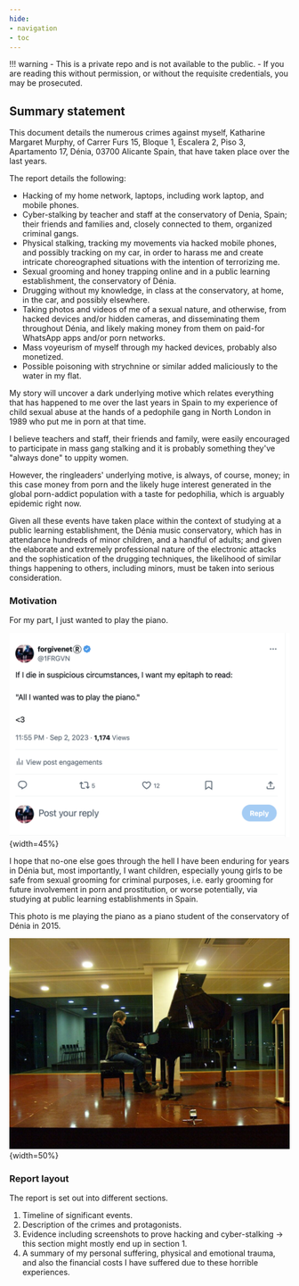```yaml
---
hide:
- navigation
- toc
---
```


!!! warning
    - This is a private repo and is not available to the public.
    - If you are reading this without permission, or without the requisite credentials, you may be prosecuted.

## Summary statement

This document details the numerous crimes against myself, Katharine Margaret Murphy, of Carrer Furs 15, Bloque 1, Escalera 2, Piso 3, Apartamento 17, Dénia, 03700 Alicante Spain, that have taken place over the last years.

The report details the following:

- Hacking of my home network, laptops, including work laptop, and mobile phones.
- Cyber-stalking by teacher and staff at the conservatory of Denia, Spain; their friends and families and, closely connected to them, organized criminal gangs.
- Physical stalking, tracking my movements via hacked mobile phones, and possibly tracking on my car, in order to harass me and create intricate choreographed situations with the intention of terrorizing me.
- Sexual grooming and honey trapping online and in a public learning establishment, the conservatory of Dénia.
- Drugging without my knowledge, in class at the conservatory, at home, in the car, and possibly elsewhere.
- Taking photos and videos of me of a sexual nature, and otherwise, from hacked devices and/or hidden cameras, and disseminating them throughout Dénia, and likely making money from them on paid-for WhatsApp apps and/or porn networks.
- Mass voyeurism of myself through my hacked devices, probably also monetized.
- Possible poisoning with strychnine or similar added maliciously to the water in my flat.

My story will uncover a dark underlying motive which relates everything that has happened to me over the last years in Spain to my experience of child sexual abuse at the hands of a pedophile gang in North London in 1989 who put me in porn at that time.

I believe teachers and staff, their friends and family, were easily encouraged to participate in mass gang stalking and it is probably something they've "always done" to uppity women. 

However, the ringleaders' underlying motive, is always, of course, money; in this case money from porn and the likely huge interest generated in the global porn-addict population with a taste for pedophilia, which is arguably epidemic right now. 

Given all these events have taken place within the context of studying at a public learning establishment, the Dénia music conservatory, which has in attendance hundreds of minor children, and a handful of adults; and given the elaborate and extremely professional nature of the electronic attacks and the sophistication of the drugging techniques, the likelihood of similar things happening to others, including minors, must be taken into serious consideration.

### Motivation

For my part, I just wanted to play the piano. 

![All I wanted was to play the piano](content/tweets/all-i-wanted.png){width=45%}

I hope that no-one else goes through the hell I have been enduring for years in Dénia but, most importantly, I want children, especially young girls to be safe from sexual grooming for criminal purposes, i.e. early grooming for future involvement in porn and prostitution, or worse potentially, via studying at public learning establishments in Spain.

This photo is me playing the piano as a piano student of the conservatory of Dénia in 2015.

![Katharine Murphy plays the piano at the boat club in Dénia in 2015](content/images/katharine-pianist.jpg){width=50%}

### Report layout

The report is set out into different sections.

1. Timeline of significant events.
2. Description of the crimes and protagonists.
3. Evidence including screenshots to prove hacking and cyber-stalking -> this section might mostly end up in section 1.
4. A summary of my personal suffering, physical and emotional trauma, and also the financial costs I have suffered due to these horrible experiences.
